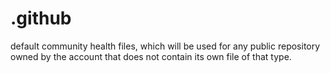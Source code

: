 # .github
default community health files, which will be used for any public repository owned by the account that does not contain its own file of that type.
